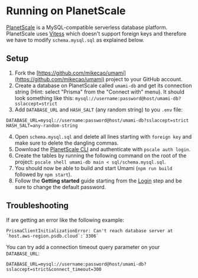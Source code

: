# Running on PlanetScale

[PlanetScale](https://planetscale.com/) is a MySQL-compatible serverless database platform. PlanetScale uses [Vitess](https://vitess.io/) which doesn't support foreign keys and therefore we have to modify `schema.mysql.sql` as explained below.

## Setup

1. Fork the [https://github.com/mikecao/umami](https://github.com/mikecao/umami) project to your GitHub account.
2. Create a database on PlanetScale called `umami-db` and get its connection string (Hint: select "Prisma" from the "Connect with" menu). It should look something like this: `mysql://username:password@host/umami-db?sslaccept=strict`
3. Add `DATABASE_URL` and `HASH_SALT` (any random string) to you `.env` file:
```
DATABASE_URL=mysql://username:password@host/umami-db?sslaccept=strict
HASH_SALT=any-random-string
```
4. Open `schema.mysql.sql` and delete all lines starting with `foreign key` and make sure to delete the dangling commas.
5. Download the [PlanetScale CLI](https://github.com/planetscale/cli/releases) and authenticate with `pscale auth login`.
6. Create the tables by running the following command on the root of the project: `pscale shell umami-db main < sql/schema.mysql.sql`.
7. You should now be able to build and start Umami (`npm run build` followed by `npm start`).
6. Follow the **Getting started** guide starting from the [Login](/docs/login) step and be sure to change the default password.

## Troubleshooting

If are getting an error like the following example:

```
PrismaClientInitializationError: Can't reach database server at `host.aws-region.psdb.cloud`:`3306`
```

You can try add a connection timeout query parameter on your `DATABASE_URL`:

```
DATABASE_URL=mysql://username:password@host/umami-db?sslaccept=strict&connect_timeout=300
```

